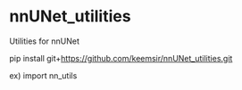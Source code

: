 # nnUNet_utilities
Utilities for nnUNet

pip install git+https://github.com/keemsir/nnUNet_utilities.git

ex) import nn_utils


